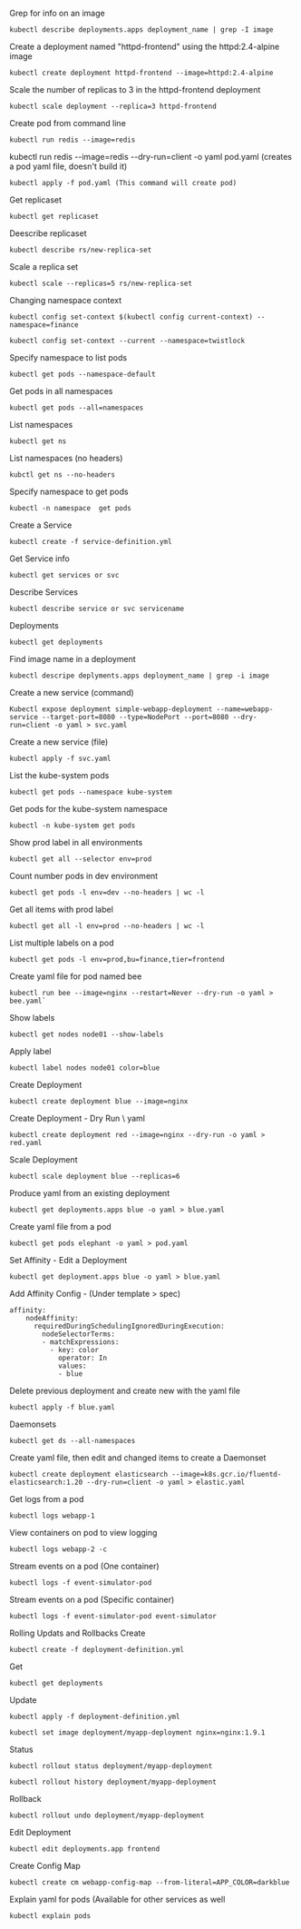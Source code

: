 Grep for info on an image
```
kubectl describe deployments.apps deployment_name | grep -I image
```
Create a deployment named "httpd-frontend" using the httpd:2.4-alpine image
```
kubectl create deployment httpd-frontend --image=httpd:2.4-alpine
```
Scale the number of replicas to 3 in the httpd-frontend deployment
```
kubectl scale deployment --replica=3 httpd-frontend
```
Create pod from command line
```
kubectl run redis --image=redis
```
kubectl run redis --image=redis --dry-run=client -o yaml pod.yaml (creates a pod yaml file, doesn't build it)
```
kubectl apply -f pod.yaml (This command will create pod)
```
Get replicaset
```
kubectl get replicaset
```
Deescribe replicaset
```
kubectl describe rs/new-replica-set
```
Scale a replica set
```
kubectl scale --replicas=5 rs/new-replica-set
```
Changing namespace context
```
kubectl config set-context $(kubectl config current-context) --namespace=finance
```
```
kubectl config set-context --current --namespace=twistlock 
```
Specify namespace to list pods
```
kubectl get pods --namespace-default
```
Get pods in all namespaces
```
kubectl get pods --all=namespaces
```
List namespaces
```
kubectl get ns
```
List namespaces (no headers)
```
kubctl get ns --no-headers 
```
Specify namespace to get pods
```
kubectl -n namespace  get pods
```
Create a Service
```
kubectl create -f service-definition.yml
```
Get Service info
```
kubectl get services or svc
```
Describe Services
```
kubectl describe service or svc servicename
```
Deployments
```
kubectl get deployments
```
Find image name in a deployment
```
kubectl descripe deplyments.apps deployment_name | grep -i image
```
Create a new service (command) 
```
Kubectl expose deployment simple-webapp-deployment --name=webapp-service --target-port=8080 --type=NodePort --port=8080 --dry-run=client -o yaml > svc.yaml
```
Create a new service (file)
```
kubectl apply -f svc.yaml
```
List the kube-system pods
```
kubectl get pods --namespace kube-system
```
Get pods for the kube-system namespace
```
kubectl -n kube-system get pods
```
Show prod label in all environments
```
kubectl get all --selector env=prod
```
Count number pods in dev environment
```
kubectl get pods -l env=dev --no-headers | wc -l
```
Get all items with prod label
```
kubectl get all -l env=prod --no-headers | wc -l
```
List multiple labels on a pod
```
kubectl get pods -l env=prod,bu=finance,tier=frontend
```
Create yaml file for pod named bee
```
kubectl run bee --image=nginx --restart=Never --dry-run -o yaml > bee.yaml`
```
Show labels
```
kubectl get nodes node01 --show-labels
```
Apply label 
```
kubectl label nodes node01 color=blue
```
Create Deployment
```
kubectl create deployment blue --image=nginx
```
Create Deployment - Dry Run \ yaml
```
kubectl create deployment red --image=nginx --dry-run -o yaml > red.yaml
```
Scale Deployment 
```
kubectl scale deployment blue --replicas=6
```
Produce yaml from an existing deployment
```
kubectl get deployments.apps blue -o yaml > blue.yaml
```
Create yaml file from a pod
```
kubectl get pods elephant -o yaml > pod.yaml
```
Set Affinity - Edit a Deployment
```
kubectl get deployment.apps blue -o yaml > blue.yaml
```
Add Affinity Config - (Under template > spec)
```
affinity:
    nodeAffinity:
      requiredDuringSchedulingIgnoredDuringExecution:
        nodeSelectorTerms:
        - matchExpressions:
          - key: color
            operator: In
            values:
            - blue          
```
Delete previous deployment and create new with the yaml file
```
kubectl apply -f blue.yaml
```
Daemonsets
```
kubectl get ds --all-namespaces
```
Create yaml file, then edit and changed items to create a Daemonset
```
kubectl create deployment elasticsearch --image=k8s.gcr.io/fluentd-elasticsearch:1.20 --dry-run=client -o yaml > elastic.yaml
```
Get logs from a pod
```
kubectl logs webapp-1
```
View containers on pod to view logging
```
kubectl logs webapp-2 -c
```
Stream events on a pod (One container)
```
kubectl logs -f event-simulator-pod
```
Stream events on a pod (Specific container)
```
kubectl logs -f event-simulator-pod event-simulator
```
Rolling Updats and Rollbacks
Create
```
kubectl create -f deployment-definition.yml
```
Get
```
kubectl get deployments
```
Update
```
kubectl apply -f deployment-definition.yml
```
```
kubectl set image deployment/myapp-deployment nginx=nginx:1.9.1
```
Status
```
kubectl rollout status deployment/myapp-deployment
```
```
kubectl rollout history deployment/myapp-deployment
```
Rollback
```
kubectl rollout undo deployment/myapp-deployment
```
Edit Deployment
```
kubectl edit deployments.app frontend
```
Create Config Map
```
kubectl create cm webapp-config-map --from-literal=APP_COLOR=darkblue
```
Explain yaml for pods (Available for other services as well
```
kubectl explain pods
```





            

